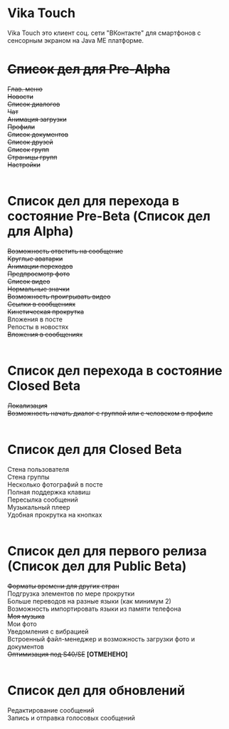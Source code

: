 # Vika Touch
Vika Touch это клиент соц. сети "ВКонтакте" для смартфонов с сенсорным экраном на Java ME платформе.

# <s>Список дел для Pre-Alpha</s>
<s>Глав. меню</s><br/>
<s>Новости</s><br/>
<s>Список диалогов</s><br/>
<s>Чат</s><br/>
<s>Анимация загрузки</s><br/>
<s>Профили</s><br/>
<s>Список документов</s><br/>
<s>Список друзей</s><br/>
<s>Список групп</s><br/>
<s>Страницы групп</s><br/>
<s>Настройки</s><br/>
<br/>
# Список дел для перехода в состояние Pre-Beta (Список дел для Alpha)
<s>Возможность ответить на сообщение</s><br/>
<s>Круглые аватарки</s><br/>
<s>Анимации переходов</s><br/>
<s>Предпросмотр фото</s><br/>
<s>Список видео</s><br/>
<s>Нормальные значки</s><br/>
<s>Возможность проигрывать видео</s><br/>
<s>Ссылки в сообщениях</s><br/>
<s>Кинетическая прокрутка</s><br/>
Вложения в посте<br/>
Репосты в новостях<br/>
<s>Вложения в сообщениях</s><br/>
<br/>
# Список дел перехода в состояние Closed Beta
<s>Локализация</s><br/>
<s>Возможность начать диалог c группой или с человеком в профиле</s><br/>
<br/>
# Список дел для Closed Beta
Стена пользователя<br/>
Стена группы<br/>
Несколько фотографий в посте<br/>
Полная поддержка клавиш<br/>
Пересылка сообщений<br/>
Музыкальный плеер<br/>
Удобная прокрутка на кнопках<br/>
<br/>
# Список дел для первого релиза (Список дел для Public Beta)
<s>Форматы времени для других стран</s><br/>
Подгрузка элементов по мере прокрутки<br/>
Больше переводов на разные языки (как минимум 2)<br/>
Возможность импортировать языки из памяти телефона<br/>
<s>Моя музыка</s><br/>
Мои фото<br/>
Уведомления с вибрацией<br/>
Встроенный файл-менеджер и возможность загрузки фото и документов<br/>
<s>Оптимизация под S40/SE</s> <b>[ОТМЕНЕНО]</b><br/>
<br/>
# Список дел для обновлений
Редактирование сообщений<br/>
Запись и отправка голосовых сообщений<br/>
<br/>
